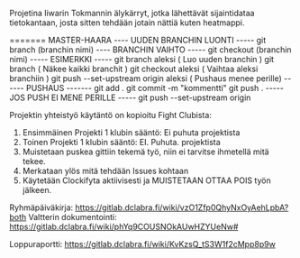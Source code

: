 Projetina Iiwarin Tokmannin älykärryt, jotka lähettävät sijaintidataa tietokantaan, josta sitten tehdään jotain nättiä kuten heatmappi.

=======
MASTER-HAARA
---- UUDEN BRANCHIN LUONTI -----
git branch (branchin nimi)
---- BRANCHIN VAIHTO -----
git checkout (branchin nimi)
----- ESIMERKKI -----
git branch aleksi ( Luo uuden branchin )
git branch ( Näkee kaikki branchit )
git checkout aleksi ( Vaihtaa aleksi branchiin )
git push --set-upstream origin aleksi ( Pushaus menee perille)
------ PUSHAUS -------
git add .
git commit -m "kommentti"
git push .
----- JOS PUSH EI MENE PERILLE -----
git push --set-upstream origin

Projektin yhteistyö käytäntö on kopioitu Fight Clubista:
1. Ensimmäinen Projekti 1 klubin sääntö: Ei puhuta projektista
2. Toinen Projekti 1 klubin sääntö: EI. Puhuta. projektista
3. Muistetaan puskea gittiin tekemä työ, niin ei tarvitse ihmetellä mitä tekee.
4. Merkataan ylös mitä tehdään Issues kohtaan
5. Käytetään Clockifyta aktiivisesti ja MUISTETAAN OTTAA POIS työn jälkeen.

Ryhmäpäiväkirja: https://gitlab.dclabra.fi/wiki/vzO1Zfp0QhyNxOyAehLpbA?both
Valtterin dokumentointi: https://gitlab.dclabra.fi/wiki/phYq9COUSNOkAUwHZYUeNw#

Loppuraportti: https://gitlab.dclabra.fi/wiki/KvKzsQ_tS3W1f2cMpp8p9w
